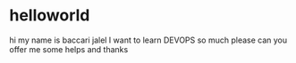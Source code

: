 # helloworld
hi my name is baccari jalel 
I want to learn DEVOPS so much
please can you offer me some helps
and thanks
